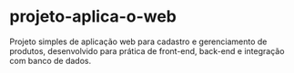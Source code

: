# projeto-aplica-o-web
Projeto simples de aplicação web para cadastro e gerenciamento de produtos, desenvolvido para prática de front-end, back-end e integração com banco de dados.

